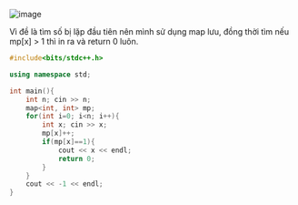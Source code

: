 ![image](https://github.com/Llam-a/Practice_Cpp/assets/115911041/21495ebb-7e6c-447e-8720-8dd2151bf130)

Vì đề là tìm số bị lặp đầu tiên nên mình sử dụng map lưu, đồng thời tìm nếu mp[x] > 1 thì in ra và return 0 luôn.
```cpp
#include<bits/stdc++.h>

using namespace std;

int main(){
    int n; cin >> n;
    map<int, int> mp;
    for(int i=0; i<n; i++){
        int x; cin >> x;
        mp[x]++;
        if(mp[x]==1){
            cout << x << endl;
            return 0;
        }
    }
    cout << -1 << endl;
}
```
